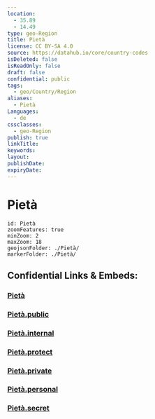 ```yaml
---
location:
  - 35.89
  - 14.49
type: geo-Region
title: Pietà
license: CC BY-SA 4.0
source: https://datahub.io/core/country-codes
isDeleted: false
isReadOnly: false
draft: false
confidential: public
tags:
  - geo/Country/Region
aliases:
  - Pietà
Languages:
  - de
cssclasses:
  - geo-Region
publish: true
linkTitle:
keywords:
layout:
publishDate:
expiryDate:
---
```


# Pietà

```leaflet
id: Pietà
zoomFeatures: true 
minZoom: 2 
maxZoom: 18
geojsonFolder: ./Pietà/
markerFolder: ./Pietà/
```


## Confidential Links & Embeds: 

### [Pietà](/_Standards/Earth/Continent/Europe/Europe~South/Malta/Cities~Malta/Pietà.md) 

### [Pietà.public](/_public/Earth/Continent/Europe/Europe~South/Malta/Cities~Malta/Pietà.public.md) 

### [Pietà.internal](/_internal/Earth/Continent/Europe/Europe~South/Malta/Cities~Malta/Pietà.internal.md) 

### [Pietà.protect](/_protect/Earth/Continent/Europe/Europe~South/Malta/Cities~Malta/Pietà.protect.md) 

### [Pietà.private](/_private/Earth/Continent/Europe/Europe~South/Malta/Cities~Malta/Pietà.private.md) 

### [Pietà.personal](/_personal/Earth/Continent/Europe/Europe~South/Malta/Cities~Malta/Pietà.personal.md) 

### [Pietà.secret](/_secret/Earth/Continent/Europe/Europe~South/Malta/Cities~Malta/Pietà.secret.md)


